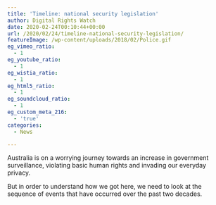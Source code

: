 ```yaml
---
title: 'Timeline: national security legislation'
author: Digital Rights Watch
date: 2020-02-24T00:10:44+00:00
url: /2020/02/24/timeline-national-security-legislation/
featureImage: /wp-content/uploads/2018/02/Police.gif
eg_vimeo_ratio:
  - 1
eg_youtube_ratio:
  - 1
eg_wistia_ratio:
  - 1
eg_html5_ratio:
  - 1
eg_soundcloud_ratio:
  - 1
eg_custom_meta_216:
  - 'true'
categories:
  - News

---
```

Australia is on a worrying journey towards an increase in government surveillance, violating basic human rights and invading our everyday privacy.

But in order to understand how we got here, we need to look at the sequence of events that have occurred over the past two decades.
